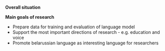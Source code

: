 **Overall situation**




**Main goals of research** 
- Prepare data for training and evaluation of language model
- Support the most important directions of research - e.g. education and voice
- Promote belarussian language as interesting language for researchers